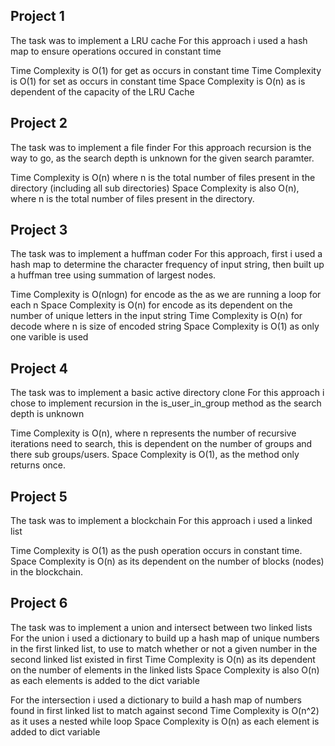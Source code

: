## Project 1

The task was to implement a LRU cache
For this approach i used a hash map to ensure operations occured in constant time

Time Complexity is O(1) for get as occurs in constant time
Time Complexity is O(1) for set as occurs in constant time
Space Complexity is O(n) as is dependent of the capacity of the LRU Cache

## Project 2

The task was to implement a file finder
For this approach recursion is the way to go, as the search depth is unknown for the given search paramter.

Time Complexity is O(n) where n is the total number of files present in the directory (including all sub directories)
Space Complexity is also O(n), where n is the total number of files present in the directory.

## Project 3

The task was to implement a huffman coder
For this approach, first i used a hash map to determine the character frequency of input string, then built up a huffman tree using summation of largest nodes.

Time Complexity is O(nlogn) for encode as the as we are running a loop for each n 
Space Complexity is O(n) for encode as its dependent on the number of unique letters in the input string
Time Complexity is O(n) for decode where n is size of encoded string
Space Complexity is O(1) as only one varible is used

## Project 4

The task was to implement a basic active directory clone
For this approach i chose to implement recursion in the is_user_in_group method as the search depth is unknown

Time Complexity is O(n), where n represents the number of recursive iterations need to search, this is dependent on the number of groups and there sub groups/users.
Space Complexity is O(1), as the method only returns once.

## Project 5

The task was to implement a blockchain
For this approach i used a linked list

Time Complexity is O(1) as the push operation occurs in constant time.
Space Complexity is O(n) as its dependent on the number of blocks (nodes) in the blockchain.

## Project 6

The task was to implement a union and intersect between two linked lists
For the union i used a dictionary to build up a hash map of unique numbers in the first linked list, to use to match whether or not a given number in the second linked list existed in first
Time Complexity is O(n) as its dependent on the number of elements in the linked lists
Space Complexity is also O(n) as each elements is added to the dict variable

For the intersection i used a dictionary to build a hash map of numbers found in first linked list to match against second
Time Complexity is O(n^2) as it uses a nested while loop
Space Complexity is O(n) as each element is added to dict variable

 
